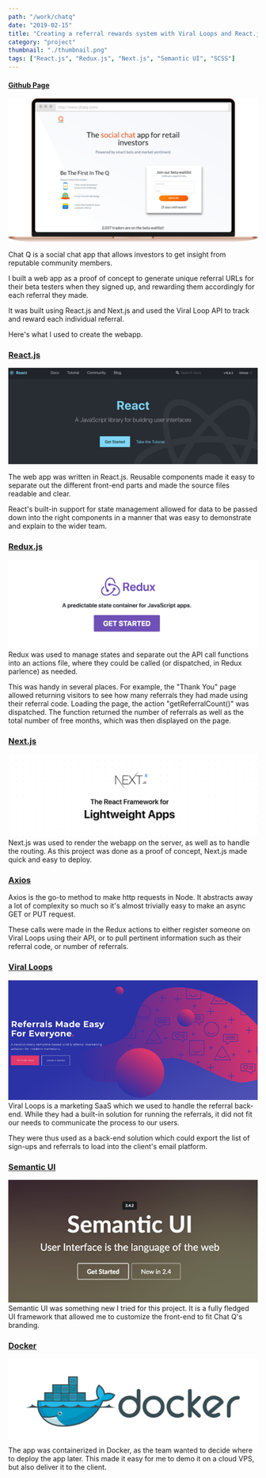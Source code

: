 ```yaml
---
path: "/work/chatq"
date: "2019-02-15"
title: "Creating a referral rewards system with Viral Loops and React.js"
category: "project"
thumbnail: "./thumbnail.png"
tags: ["React.js", "Redux.js", "Next.js", "Semantic UI", "SCSS"]
---
```

#### [Github Page](https://github.com/shaunyap/chatq-prelaunch)

![Chat Q Case Study](./ChatQCaseStudy.jpg)

Chat Q is a social chat app that allows investors to get insight from reputable community members.

I built a web app as a proof of concept to generate unique referral URLs for their beta testers when they signed up, and rewarding them accordingly for each referral they made.

It was built using React.js and Next.js and used the Viral Loop API to track and reward each individual referral.

Here's what I used to create the webapp.

### [React.js](https://reactjs.org/)
![React JS](./reactjs.png)

The web app was written in React.js. Reusable components made it easy to separate out the different front-end parts and made the source files readable and clear. 

React's built-in support for state management allowed for data to be passed down into the right components in a manner that was easy to demonstrate and explain to the wider team.

### [Redux.js](https://redux.js.org/)
![Redux JS](./reduxjs.png)
Redux was used to manage states and separate out the API call functions into an actions file, where they could be called (or dispatched, in Redux parlence) as needed.

This was handy in several places. For example, the "Thank You" page allowed returning visitors to see how many referrals they had made using their referral code. Loading the page, the action "getReferralCount()" was dispatched. The function returned the number of referrals as well as the total number of free months, which was then displayed on the page.

### [Next.js](https://nextjs.org/)
![Next.js](./nextjs.png)
Next.js was used to render the webapp on the server, as well as to handle the routing. As this project was done as a proof of concept, Next.js made quick and easy to deploy.

### [Axios](https://github.com/axios/axios)
Axios is the go-to method to make http requests in Node. It abstracts away a lot of complexity so much so it's almost trivially easy to make an async GET or PUT request.

These calls were made in the Redux actions to either register someone on Viral Loops using their API, or to pull pertinent information such as their referral code, or number of referrals.

### [Viral Loops](https://viral-loops.com/)
![Viral Loops](./viralloops.png)
Viral Loops is a marketing SaaS which we used to handle the referral back-end. While they had a built-in solution for running the referrals, it did not fit our needs to communicate the process to our users.

They were thus used as a back-end solution which could export the list of sign-ups and referrals to load into the client's email platform.

### [Semantic UI](https://semantic-ui.com/)
![Semantic UI](./semanticui.png)
Semantic UI was something new I tried for this project. It is a fully fledged UI framework that allowed me to customize the front-end to fit Chat Q's branding.

### [Docker](https://www.docker.com/)
![Docker](./docker.jpg)
The app was containerized in Docker, as the team wanted to decide where to deploy the app later. This made it easy for me to demo it on a cloud VPS, but also deliver it to the client. 